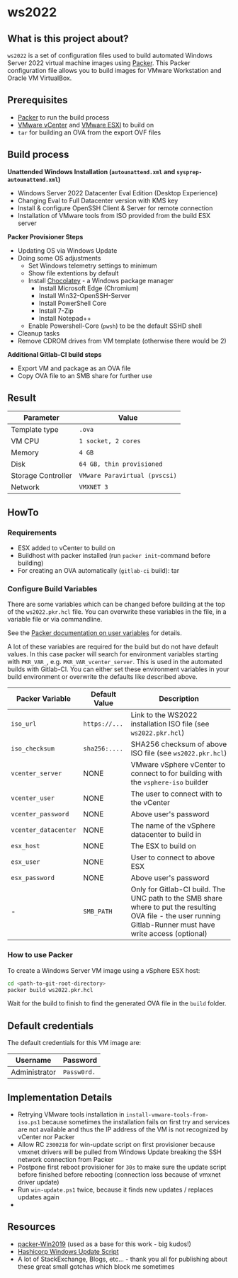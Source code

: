 # ws2022

## What is this project about?

`ws2022` is a set of configuration files used to build automated Windows Server 2022 virtual machine images using [Packer](https://www.packer.io/).
This Packer configuration file allows you to build images for VMware Workstation and Oracle VM VirtualBox.

## Prerequisites

* [Packer](https://www.packer.io/downloads) to run the build process
* [VMware vCenter](https://www.vmware.com/products/vcenter-server.html) and [VMware ESXI](https://www.vmware.com/products/esxi-and-esx.html) to build on
* `tar` for building an OVA from the export OVF files

## Build process

**Unattended Windows Installation (`autounattend.xml` and `sysprep-autounattend.xml`)**
  * Windows Server 2022 Datacenter Eval Edition (Desktop Experience)
  * Changing Eval to Full Datacenter version with KMS key
  * Install & configure OpenSSH Client & Server for remote connection
  * Installation of VMware tools from ISO provided from the build ESX server

**Packer Provisioner Steps**
* Updating OS via Windows Update
* Doing some OS adjustments
  * Set Windows telemetry settings to minimum
  * Show file extentions by default
  * Install [Chocolatey](https://chocolatey.org/) - a Windows package manager
    * Install Microsoft Edge (Chromium)
    * Install Win32-OpenSSH-Server
    * Install PowerShell Core
    * Install 7-Zip
    * Install Notepad++
  * Enable Powershell-Core (`pwsh`) to be the default SSHD shell
* Cleanup tasks
* Remove CDROM drives from VM template (otherwise there would be 2)

**Additional Gitlab-CI build steps**
* Export VM and package as an OVA file
* Copy OVA file to an SMB share for further use

## Result

| Parameter          | Value                         |
| ------------------ | ----------------------------- |
| Template type      | `.ova`                        |
| VM CPU             | `1 socket, 2 cores`           |
| Memory             | `4 GB`                        |
| Disk               | `64 GB, thin provisioned`     |
| Storage Controller | `VMware Paravirtual (pvscsi)` |
| Network            | `VMXNET 3`                    |

## HowTo

### Requirements

* ESX added to vCenter to build on
* Buildhost with packer installed (run `packer init`-command before building)
* For creating an OVA automatically (`gitlab-ci` build): tar

### Configure Build Variables

There are some variables which can be changed before building at the top of the `ws2022.pkr.hcl` file.
You can overwrite these variables in the file, in a variable file or via commandline.

See the [Packer documentation on user variables](https://www.packer.io/docs/templates/hcl_templates/variables) for details.

A lot of these variables are required for the build but do not have default values. 
In this case packer will search for environment variables starting with `PKR_VAR_`, e.g. `PKR_VAR_vcenter_server`. 
This is used in the automated builds with Gitlab-CI.
You can either set these environment variables in your build environment or overwrite the defaults like described above.

| Packer Variable      | Default Value | Description                                                                                                                                                    |
| -------------------- | ------------- | -------------------------------------------------------------------------------------------------------------------------------------------------------------- |
| `iso_url`            | `https://...` | Link to the WS2022 installation ISO file (see `ws2022.pkr.hcl`)                                                                                                   |
| `iso_checksum`       | `sha256:....` | SHA256 checksum of above ISO file (see `ws2022.pkr.hcl`)                                                                                                          |
| `vcenter_server`     | NONE          | VMware vSphere vCenter to connect to for building with the `vsphere-iso` builder                                                                               |
| `vcenter_user`       | NONE          | The user to connect with to the vCenter                                                                                                                        |
| `vcenter_password`   | NONE          | Above user's password                                                                                                                                          |
| `vcenter_datacenter` | NONE          | The name of the vSphere datacenter to build in                                                                                                                 |
| `esx_host`           | NONE          | The ESX to build on                                                                                                                                            |
| `esx_user`           | NONE          | User to connect to above ESX                                                                                                                                   |
| `esx_password`       | NONE          | Above user's password                                                                                                                                          |
| -                    | `SMB_PATH`    | Only for Gitlab-CI build. The UNC path to the SMB share where to put the resulting OVA file - the user running Gitlab-Runner must have write access (optional) |

### How to use Packer

To create a Windows Server VM image using a vSphere ESX host:

```sh
cd <path-to-git-root-directory>
packer build ws2022.pkr.hcl
```

Wait for the build to finish to find the generated OVA file in the `build` folder.

## Default credentials

The default credentials for this VM image are:

| Username      | Password    |
| ------------- | ----------- |
| Administrator | `Passw0rd.` |

## Implementation Details

- Retrying VMware tools installation in `install-vmware-tools-from-iso.ps1` because sometimes the installation fails on first try and services are not available and thus the IP address of the VM is not recognized by vCenter nor Packer
- Allow RC `2300218` for win-update script on first provisioner because vmxnet drivers will be pulled from Windows Update breaking the SSH network connection from Packer
- Postpone first reboot provisioner for `30s` to make sure the update script before finished before rebooting (connection loss because of vmxnet driver update)
- Run `win-update.ps1` twice, because it finds new updates / replaces updates again
- 

## Resources

- [packer-Win2019](https://github.com/eaksel/packer-Win2019) (used as a base for this work - big kudos!)
- [Hashicorp Windows Update Script](https://github.com/hashicorp/best-practices/blob/master/packer/scripts/windows/install_windows_updates.ps1)
- A lot of StackExchange, Blogs, etc... - thank you all for publishing about these great small gotchas which block me sometimes